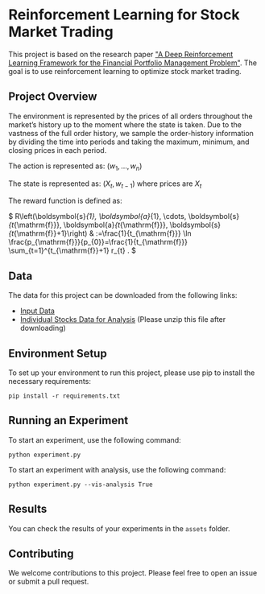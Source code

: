 

# Reinforcement Learning for Stock Market Trading

This project is based on the research paper ["A Deep Reinforcement Learning Framework for the Financial Portfolio Management Problem"](https://arxiv.org/abs/1706.10059). The goal is to use reinforcement learning to optimize stock market trading.

## Project Overview

The environment is represented by the prices of all orders throughout the market’s history up to the moment where the state is taken. Due to the vastness of the full order history, we sample the order-history information by dividing the time into periods and taking the maximum, minimum, and closing prices in each period.

The action is represented as: $\left(w_1, \ldots, w_n\right)$ 

The state is represented as: $\left(X_t, w_{t-1}\right)$ where prices are $X_t$

The reward function is defined as:

$
R\left(\boldsymbol{s}_{1}, \boldsymbol{a}_{1}, \cdots, \boldsymbol{s}_{t_{\mathrm{f}}}, \boldsymbol{a}_{t_{\mathrm{f}}}, \boldsymbol{s}_{t_{\mathrm{f}}+1}\right) & :=\frac{1}{t_{\mathrm{f}}} \ln \frac{p_{\mathrm{f}}}{p_{0}}=\frac{1}{t_{\mathrm{f}}} \sum_{t=1}^{t_{\mathrm{f}}+1} r_{t} .
$

## Data

The data for this project can be downloaded from the following links:

- [Input Data](https://drive.google.com/file/d/1VPPXoJEaZnE6NTY6h8GKJ3ZpCUmESppz/view?usp=sharing)
- [Individual Stocks Data for Analysis](https://drive.google.com/file/d/1k1Ad956uHQlJD-N9otFJ0vgPWhhxJCPw/view?usp=sharing) (Please unzip this file after downloading)

## Environment Setup

To set up your environment to run this project, please use pip to install the necessary requirements:

```
pip install -r requirements.txt
```

## Running an Experiment

To start an experiment, use the following command:

```
python experiment.py
```

To start an experiment with analysis, use the following command:

```
python experiment.py --vis-analysis True
```

## Results

You can check the results of your experiments in the `assets` folder.

## Contributing

We welcome contributions to this project. Please feel free to open an issue or submit a pull request.
